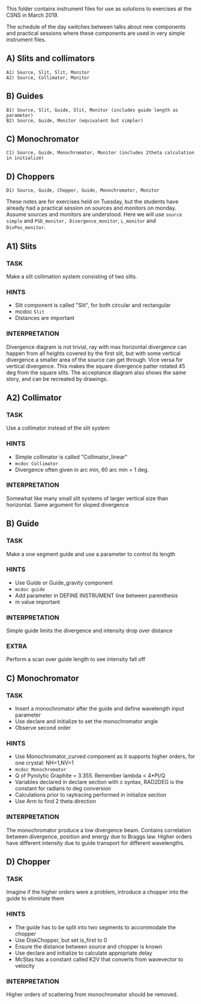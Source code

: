 This folder contains instrument files for use as solutions to exercises at the CSNS in March 2019.

The schedule of the day switches between talks about new components and practical sessions where
 these components are used in very simple instrument files.

## A) Slits and collimators 
	A1) Source, Slit, Slit, Monitor
	A2) Source, Collimator, Monitor

## B) Guides
	B1) Source, Slit, Guide, Slit, Monitor (includes guide length as parameter)
	B2) Source, Guide, Monitor (eqvivalent but simpler)

## C) Monochromator
	C1) Source, Guide, Monochromator, Monitor (includes 2theta calculation in initialize)

## D) Choppers
	D1) Source, Guide, Chopper, Guide, Monochromator, Monitor

These notes are for exercises held on Tuesday, but the students have
already had a practical session on sources and monitors on
monday. Assume sources and monitors are understood. Here we will use
```source simple``` and ```PSD_monitor, Divergence_monitor```, ```L_monitor``` and ```DivPos_monitor```.


## A1) Slits
### TASK
Make a slit collimation system consisting of two slits.

### HINTS
* Slit component is called "Slit", for both circular and rectangular
* mcdoc ```Slit```
* Distances are important

### INTERPRETATION
Divergence diagram is not trivial, ray with max horizontal divergence can happen from all heights covered by the first slit, but with some vertical divergence a smaller area of the source can get through. Vice versa for vertical divergence. This makes the square divergence patter rotated 45 deg from the square slits. The acceptance diagram also shows the same story, and can be recreated by drawings.

## A2) Collimator
### TASK
Use a collimator instead of the slit system

### HINTS
* Simple collimator is called "Collimator_linear"
* ```mcdoc Collimator```
* Divergence often given in arc min, 60 arc min = 1 deg.

### INTERPRETATION
Somewhat like many small slit systems of larger vertical size than horizontal. Same argument for sloped divergence

## B) Guide
### TASK
Make a one segment guide and use a parameter to control its length

### HINTS
* Use Guide or Guide_gravity component
* ```mcdoc guide```
* Add parameter in DEFINE INSTRUMENT line between parenthesis
* m value important

### INTERPRETATION
Simple guide limits the divergence and intensity drop over distance

### EXTRA
Perform a scan over guide length to see intensity fall off

## C) Monochromator
### TASK
* Insert a monochromator after the guide and define wavelength input parameter
* Use declare and initialize to set the monochromator angle
* Observe second order

### HINTS
* Use Monochromator_curved component as it supports higher orders, for one crystal: NH=1,NV=1
* ```mcdoc Monochromator```
* Q of Pyrolytic Graphite = 3.355. Remember lambda < 4*PI/Q
* Variables declared in declare section with c syntax, RAD2DEG is the constant for radians to deg conversion
* Calculations prior to raytracing performed in initialize section
* Use Arm to find 2 theta direction

### INTERPRETATION
The monochromator produce a low divergence beam. Contains correlation between divergence, position and energy due to Braggs law. Higher orders have different intensity due to guide transport for different wavelengths. 

## D) Chopper
### TASK
Imagine if the higher orders were a problem, introduce a chopper into the guide to eliminate them

### HINTS
* The guide has to be split into two segments to accommodate the chopper
* Use DiskChopper, but set is_first to 0
* Ensure the distance between source and chopper is known
* Use declare and initialize to calculate appropriate delay
* McStas has a constant called K2V that converts from wavevector to velocity

### INTERPRETATION
Higher orders of scattering from monochromator should be removed.


